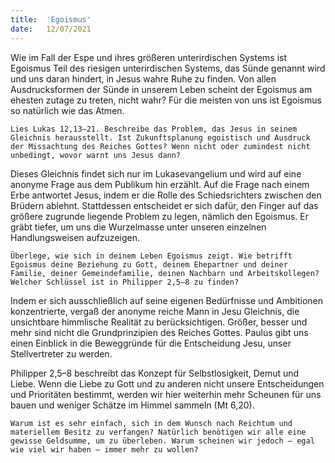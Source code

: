 ```yaml
---
title:  'Egoismus'
date:   12/07/2021
---
```


Wie im Fall der Espe und ihres größeren unterirdischen Systems ist Egoismus Teil des riesigen unterirdischen Systems, das Sünde genannt wird und uns daran hindert, in Jesus wahre Ruhe zu finden. Von allen Ausdrucksformen der Sünde in unserem Leben scheint der Egoismus am ehesten zutage zu treten, nicht wahr? Für die meisten von uns ist Egoismus so natürlich wie das Atmen.

`Lies Lukas 12,13–21. Beschreibe das Problem, das Jesus in seinem Gleichnis herausstellt. Ist Zukunftsplanung egoistisch und Ausdruck der Missachtung des Reiches Gottes? Wenn nicht oder zumindest nicht unbedingt, wovor warnt uns Jesus dann?`

Dieses Gleichnis findet sich nur im Lukasevangelium und wird auf eine anonyme Frage aus dem Publikum hin erzählt. Auf die Frage nach einem Erbe antwortet Jesus, indem er die Rolle des Schiedsrichters zwischen den Brüdern ablehnt. Stattdessen entscheidet er sich dafür, den Finger auf das größere zugrunde liegende Problem zu legen, nämlich den Egoismus. Er gräbt tiefer, um uns die Wurzelmasse unter unseren einzelnen Handlungsweisen aufzuzeigen.

`Überlege, wie sich in deinem Leben Egoismus zeigt. Wie betrifft Egoismus deine Beziehung zu Gott, deinem Ehepartner und deiner Familie, deiner Gemeindefamilie, deinen Nachbarn und Arbeitskollegen? Welcher Schlüssel ist in Philipper 2,5–8 zu finden?`

Indem er sich ausschließlich auf seine eigenen Bedürfnisse und Ambitionen konzentrierte, vergaß der anonyme reiche Mann in Jesu Gleichnis, die unsichtbare himmlische Realität zu berücksichtigen. Größer, besser und mehr sind nicht die Grundprinzipien des Reiches Gottes. Paulus gibt uns einen Einblick in die Beweggründe für die Entscheidung Jesu, unser Stellvertreter zu werden.

Philipper 2,5–8 beschreibt das Konzept für Selbstlosigkeit, Demut und Liebe. Wenn die Liebe zu Gott und zu anderen nicht unsere Entscheidungen und Prioritäten bestimmt, werden wir hier weiterhin mehr Scheunen für uns bauen und weniger Schätze im Himmel sammeln (Mt 6,20).

`Warum ist es sehr einfach, sich in dem Wunsch nach Reichtum und materiellem Besitz zu verfangen? Natürlich benötigen wir alle eine gewisse Geldsumme, um zu überleben. Warum scheinen wir jedoch – egal wie viel wir haben – immer mehr zu wollen?`